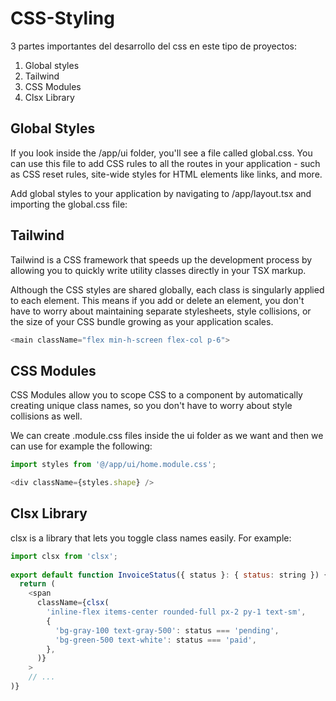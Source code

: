 # CSS-Styling
3 partes importantes del desarrollo del css en este tipo de proyectos:
1. Global styles
2. Tailwind
3. CSS Modules
4. Clsx Library

## Global Styles
If you look inside the /app/ui folder, you'll see a file called global.css. You can use this file to add CSS rules to all the routes in your application - such as CSS reset rules, site-wide styles for HTML elements like links, and more.

Add global styles to your application by navigating to /app/layout.tsx and importing the global.css file:

## Tailwind
Tailwind is a CSS framework that speeds up the development process by allowing you to quickly write utility classes directly in your TSX markup.

Although the CSS styles are shared globally, each class is singularly applied to each element. This means if you add or delete an element, you don't have to worry about maintaining separate stylesheets, style collisions, or the size of your CSS bundle growing as your application scales.
```js
<main className="flex min-h-screen flex-col p-6">
```

## CSS Modules
CSS Modules allow you to scope CSS to a component by automatically creating unique class names, so you don't have to worry about style collisions as well.

We can create .module.css files inside the ui folder as we want and then we can use for example the following:
```js
import styles from '@/app/ui/home.module.css';

<div className={styles.shape} />
```

## Clsx Library
clsx is a library that lets you toggle class names easily. For example:
```js
import clsx from 'clsx';
 
export default function InvoiceStatus({ status }: { status: string }) {
  return (
    <span
      className={clsx(
        'inline-flex items-center rounded-full px-2 py-1 text-sm',
        {
          'bg-gray-100 text-gray-500': status === 'pending',
          'bg-green-500 text-white': status === 'paid',
        },
      )}
    >
    // ...
)}
```